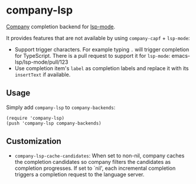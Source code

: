 # company-lsp
[Company] completion backend for [lsp-mode].

It provides features that are not available by using `company-capf` + `lsp-mode`:

 * Support trigger characters. For example typing `.` will trigger completion
   for TypeScript. There is a pull request to support it for `lsp-mode`:
   emacs-lsp/lsp-mode/pull/123
 * Use completion item's `label` as completion labels and replace it with its
   `insertText` if available.

## Usage

Simply add `company-lsp` to `company-backends`:

```elisp
(require 'company-lsp)
(push 'company-lsp company-backends)
```

## Customization

 * `company-lsp-cache-candidates`: When set to non-nil, company caches the
    completion candidates so company filters the candidates as completion
    progresses. If set to `nil', each incremental completion triggers a
    completion request to the language server.

[company]: http://company-mode.github.io/
[lsp-mode]: https://github.com/emacs-lsp/lsp-mode
